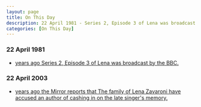```yaml
---
layout: page
title: On This Day
description: 22 April 1981 - Series 2, Episode 3 of Lena was broadcast by the BBC. 22 April 2003 - The Mirror reports that The family of Lena Zavaroni have accused an author of cashing in on the late singer's memory.
categories: [On This Day]
---
```


### 22 April 1981
* [<span id="age1"></span> years ago Series 2, Episode 3 of Lena was broadcast by the BBC.](/bbc%20one/1981/04/22/lena.html)

### 22 April 2003
* [<span id="age2"></span> years ago the Mirror reports that The family of Lena Zavaroni have accused an author of cashing in on the late singer's memory.](https://fanzoflenazavaroni.github.io/books/2003/04/07/personality.html#the-mirror-22-april-2003)

<!-- Script for calculating number of years ago -->
<script>
var dob = '19810422';
var year = Number(dob.substr(0, 4));
var month = Number(dob.substr(4, 2)) - 1;
var day = Number(dob.substr(6, 2));
var today = new Date();
var age1 = today.getFullYear() - year;
if (today.getMonth() < month || (today.getMonth() == month && today.getDate() < day)) {
  age1--;
}
document.getElementById("age1").innerHTML=age1;

var dob = '20030422';
var year = Number(dob.substr(0, 4));
var month = Number(dob.substr(4, 2)) - 1;
var day = Number(dob.substr(6, 2));
var today = new Date();
var age2 = today.getFullYear() - year;
if (today.getMonth() < month || (today.getMonth() == month && today.getDate() < day)) {
  age2--;
}
document.getElementById("age2").innerHTML=age2;
</script>

